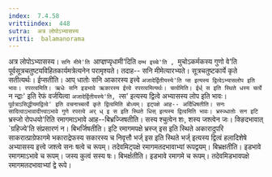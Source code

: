 ```yaml
---
index:  7.4.58
vrittiindex:  448
sutra:  अत्र लोपोऽभ्यासस्य
vritti:  balamanorama 
---
```


अत्र लोपोऽभ्यासस्य। `सनि मीमे'ति `आप्ज्ञप्यृधामी'दिति `दम्भ इच्चे'ति , `मुचोऽकर्मकस्य गुणो वे'ति पूर्वसूत्रचतुष्टयविहितकार्यमत्रेत्यनेन परामृश्यते। तदाह-- सनि मीमेत्यारभ्यते। सूत्रचतुष्टकार्ये कृते सतीत्यर्थः। ईप्सतीति। आप् धातोः सनि आकारस्य इत्त्वे `अजादेर्द्वितीयस्ये'ति प्स इत्यस्य द्वित्वेऽभ्यासलोप इति भावः। रपरत्वमिति। ऋधेः सनि इडभावे ऋकारस्य ईत्त्वे रपरत्वमित्यर्थः। चर्त्वमिति। ईर्ध् स इति स्थिते धस्य चर्त्वे `न न्द्राः' इति रेफं वर्जयित्वा `अजादेर्द्वितीयस्ये'ति, `त्स' इत्यस्य द्वित्वे अभ्यासस्य लोप इति भावः। `पूर्वत्राऽसिद्धीयमद्वित्वे' इति वचनाच्चर्त्वे कृते द्वित्वमिति बोध्यम्। इट्पक्षे आह-- अर्दिधिषतीति। सनः सादित्वाऽभावादीत्त्वाऽभावे गुणे रपरत्वे अर् ध् इ स इति स्थिते धिस् इत्यस्य द्वित्वमिति भावः। भ्रस्ज्धातोः सन इटि `भ्रस्जो रोपधयो'रिति रमागमाऽभावे आह--बिभ्रज्जिषतीति। सस्य श्चुत्वेन शः, शस्य जश्त्वेन जः। क्ङिदभावात् `ग्रहिज्ये'ति संप्रसारणं न। बिभर्जिषतीति। इटि रमागमपक्षे भ्रस्ज् इस इति स्थिते अकारादुपरि साकरात्प्राग्रेफागमे भकाराद्रेफस्य सकारस्य च निवृत्तौ भर्ज् इस इति स्थिते भर्ज् इत्यस्य द्वित्वं हलादिशेषे अभ्यासस्य इत्त्वे जश्त्वे सनः षत्वे च रूपम्। तदेवमिट्पक्षे रमागमतदभावाभ्यां रूपद्वयम्। बिभ्रक्षतीति। इडभावे रमागमाऽभावे च रूपम्। जस्य कुत्वं सस्य षः। बिभर्क्षतीति। इडभावे रमागमे च रूपम्। तदेवमिडभावपक्षे रमागमतदभावाभ्यां द्वे रूपे।

